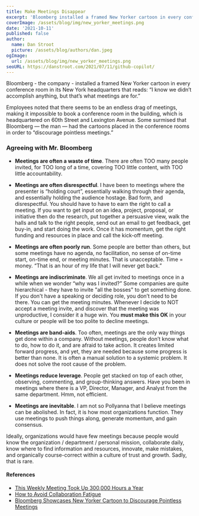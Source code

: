 ```yaml
---
title: Make Meetings Disappear
excerpt: 'Bloomberg installed a framed New Yorker cartoon in every conference room in its New York headquarters that reads: “I know we didn’t accomplish anything, but that’s what meetings are for.” What other ways can we make meetings disappear?'
coverImage: /assets/blog/img/new_yorker_meetings.png
date: '2021-10-11'
published: false
author:
  name: Dan Stroot
  picture: /assets/blog/authors/dan.jpeg
ogImage:
  url: /assets/blog/img/new_yorker_meetings.png
seoURL: https://danstroot.com/2021/07/11/github-copilot/
---
```


Bloomberg - the company - installed a framed New Yorker cartoon in every conference room in its New York headquarters that reads: “I know we didn’t accomplish anything, but that’s what meetings are for.”

Employees noted that there seems to be an endless drag of meetings, making it impossible to book a conference room in the building, which is headquartered on 60th Street and Lexington Avenue. Some surmised that Bloomberg — the man — had the cartoons placed in the conference rooms in order to “discourage pointless meetings.”

### Agreeing with Mr. Bloomberg

- **Meetings are often a waste of time**. There are often TOO many people invited, for TOO long of a time, covering TOO little content, with TOO little accountability.

- **Meetings are often disrespectful**. I have been to meetings where the presenter is “holding court”, essentially walking through their agenda, and essentially holding the audience hostage. Bad form, and disrespectful. You should have to have to earn the right to call a meeting. If you want to get input on an idea, project, proposal, or initiative then do the research, put together a persuasive view, walk the halls and talk to the right people, send out an email to get feedback, get buy-in, and start doing the work. Once it has momentum, get the right funding and resources in place and call the kick-off meeting.

- **Meetings are often poorly run**. Some people are better than others, but some meetings have no agenda, no facilitation, no sense of on-time start, on-time end, or meeting minutes. That is unacceptable. Time = money. “That is an hour of my life that I will never get back.”

- **Meetings are indiscriminate**. We all get invited to meetings once in a while when we wonder “why was I invited?” Some companies are quite hierarchical - they have to invite "all the bosses" to get something done. If you don't have a speaking or deciding role, you don’t need to be there. You can get the meeting minutes. Whenever I decide to NOT accept a meeting invite, and discover that the meeting was unproductive, I consider it a huge win. You **must make this OK** in your culture or people will be too polite to decline meetings.

- **Meetings are band-aids**. Too often, meetings are the only way things get done within a company. Without meetings, people don’t know what to do, how to do it, and are afraid to take action. It creates limited forward progress, and yet, they are needed because some progress is better than none. It is often a manual solution to a systemic problem. It does not solve the root cause of the problem.

- **Meetings reduce leverage**. People get stacked on top of each other, observing, commenting, and group-thinking answers. Have you been in meetings where there is a VP, Director, Manager, and Analyst from the same department. Hmm, not efficient.

- **Meetings are inevitable**. I am not so Pollyanna that I believe meetings can be abolished. In fact, it is how most organizations function. They use meetings to push things along, generate momentum, and gain consensus.

Ideally, organizations would have few meetings because people would know the organization / department / personal mission, collaborate daily, know where to find information and resources, innovate, make mistakes, and organically course-correct within a culture of trust and growth. Sadly, that is rare.

#### References

- [This Weekly Meeting Took Up 300,000 Hours a Year](https://hbr.org/2014/04/how-a-weekly-meeting-took-up-300000-hours-a-year)
- [How to Avoid Collaboration Fatigue](https://hbr.org/2014/07/how-to-avoid-collaboration-fatigue)
- [Bloomberg Showcases New Yorker Cartoon to Discourage Pointless Meetings](https://wwd.com/business-news/media/bloomberg-new-yorker-cartoon-kaamran-hafeez-conference-rooms-10270074-10270074/)
